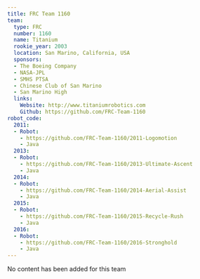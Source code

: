 ```yaml
---
title: FRC Team 1160
team:
  type: FRC
  number: 1160
  name: Titanium
  rookie_year: 2003
  location: San Marino, California, USA
  sponsors:
  - The Boeing Company
  - NASA-JPL
  - SMHS PTSA
  - Chinese Club of San Marino
  - San Marino High
  links:
    Website: http://www.titaniumrobotics.com
    Github: https://github.com/FRC-Team-1160
robot_code:
  2011:
  - Robot:
    - https://github.com/FRC-Team-1160/2011-Logomotion
    - Java
  2013:
  - Robot:
    - https://github.com/FRC-Team-1160/2013-Ultimate-Ascent
    - Java
  2014:
  - Robot:
    - https://github.com/FRC-Team-1160/2014-Aerial-Assist
    - Java
  2015:
  - Robot:
    - https://github.com/FRC-Team-1160/2015-Recycle-Rush
    - Java
  2016:
  - Robot:
    - https://github.com/FRC-Team-1160/2016-Stronghold
    - Java
---
```


No content has been added for this team